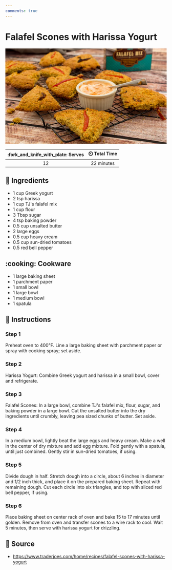 ```yaml
---
comments: true
---
```

# Falafel Scones with Harissa Yogurt

![Falafel Scones with Harissa Yogurt](../assets/images/falafel-scones-with-harissa-yogurt.png)

| :fork_and_knife_with_plate: Serves | :timer_clock: Total Time |
|:----------------------------------:|:-----------------------: |
| 12 | 22 minutes |

## :salt: Ingredients

- 1 cup Greek yogurt
- 2 tsp harissa
- 1 cup TJ's falafel mix
- 1 cup flour
- 3 Tbsp sugar
- 4 tsp baking powder
- 0.5 cup unsalted butter
- 2 large eggs
- 0.5 cup heavy cream
- 0.5 cup sun-dried tomatoes
- 0.5 red bell pepper

## :cooking: Cookware

- 1 large baking sheet
- 1 parchment paper
- 1 small bowl
- 1 large bowl
- 1 medium bowl
- 1 spatula

## :pencil: Instructions

### Step 1

Preheat oven to 400°F. Line a large baking sheet with parchment paper or spray with cooking spray; set aside.

### Step 2

Harissa Yogurt: Combine Greek yogurt and harissa in a small bowl, cover and refrigerate.

### Step 3

Falafel Scones: In a large bowl, combine TJ's falafel mix, flour, sugar, and baking powder in a large bowl. Cut the
unsalted butter into the dry ingredients until crumbly, leaving pea sized chunks of butter. Set aside.

### Step 4

In a medium bowl, lightly beat the large eggs and heavy cream. Make a well in the center of dry mixture and add egg
mixture. Fold gently with a spatula, until just combined. Gently stir in sun-dried tomatoes, if using.

### Step 5

Divide dough in half. Stretch dough into a circle, about 6 inches in diameter and 1/2 inch thick, and place it on the
prepared baking sheet. Repeat with remaining dough. Cut each circle into six triangles, and top with sliced red bell
pepper, if using.

### Step 6

Place baking sheet on center rack of oven and bake 15 to 17 minutes until golden. Remove from oven and transfer scones
to a wire rack to cool. Wait 5 minutes, then serve with harissa yogurt for drizzling.

## :link: Source

- <https://www.traderjoes.com/home/recipes/falafel-scones-with-harissa-yogurt>
